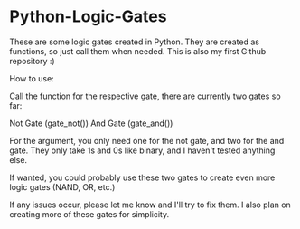 # Python-Logic-Gates
These are some logic gates created in Python. They are created as functions, so just call them when needed. This is also my first Github repository :)


How to use:

Call the function for the respective gate, there are currently two gates so far:

Not Gate (gate_not())
And Gate (gate_and())

For the argument, you only need one for the not gate, and two for the and gate. They only take 1s and 0s like binary, and I haven't tested anything else.

If wanted, you could probably use these two gates to create even more logic gates (NAND, OR, etc.)


If any issues occur, please let me know and I'll try to fix them. I also plan on creating more of these gates for simplicity.
